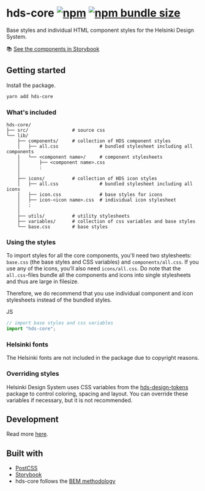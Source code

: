 # hds-core [![npm](https://img.shields.io/npm/v/hds-core?style=flat-square)](https://www.npmjs.com/package/hds-core) [![npm bundle size](https://img.shields.io/bundlephobia/minzip/hds-core?label=gzipped%20size&style=flat-square)](https://bundlephobia.com/result?p=hds-core)

Base styles and individual HTML component styles for the Helsinki Design System.

:books: [See the components in Storybook](https://hds.hel.fi/storybook/core)

## Getting started

Install the package.

```bash
yarn add hds-core
```

### What's included

```
hds-core/
├── src/                # source css
└── lib/
    ├── components/     # collection of HDS component styles
    │   ├── all.css               # bundled stylesheet including all components
    |   └── <component name>/     # component stylesheets
    │       ├── <component name>.css
    │       :
    │
    ├── icons/          # collection of HDS icon styles
    │   ├── all.css               # bundled stylesheet including all icons
    │   ├── icon.css              # base styles for icons
    │   ├── icon-<icon name>.css  # individual icon stylesheet
    │   :
    │
    ├── utils/          # utility stylesheets
    ├── variables/      # collection of css variables and base styles
    └── base.css        # base styles
```

### Using the styles

To import styles for all the core components, you'll need two stylesheets: `base.css` (the base styles and CSS variables) and `components/all.css`. If you use any of the icons, you'll also need `icons/all.css`. Do note that the `all.css`-files bundle all the components and icons into single stylesheets and thus are large in filesize.

Therefore, we do recommend that you use individual component and icon stylesheets instead of the bundled styles.

JS
```js
// import base styles and css variables
import "hds-core";
```

### Helsinki fonts

The Helsinki fonts are not included in the package due to copyright reasons.

### Overriding styles

Helsinki Design System uses CSS variables from the [hds-design-tokens](https://www.npmjs.com/package/hds-design-tokens) package to control coloring, spacing and layout. You can override these variables if necessary, but it is not recommended.

## Development

Read more [here](DEVELOPMENT.md).

## Built with

- [PostCSS](https://github.com/postcss/postcss)
- [Storybook](https://storybook.js.org/)
- hds-core follows the [BEM methodology](http://getbem.com/)
